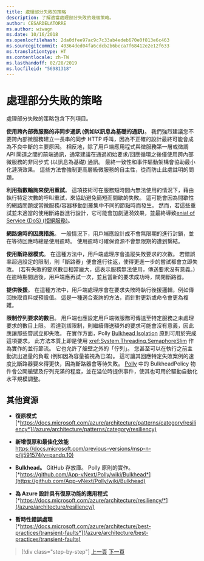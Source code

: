 ```yaml
---
title: 處理部分失敗的策略
description: 了解適當處理部分失敗的幾個策略。
author: CESARDELATORRE
ms.author: wiwagn
ms.date: 10/16/2018
ms.openlocfilehash: 2da0dfee97ac9c7c33ab4edeb670e0f813e6c463
ms.sourcegitcommit: 40364ded04fa6cdcb2b6beca7f68412e2e12f633
ms.translationtype: HT
ms.contentlocale: zh-TW
ms.lasthandoff: 02/28/2019
ms.locfileid: "56981318"
---
```

# <a name="strategies-to-handle-partial-failure"></a>處理部分失敗的策略

處理部分失敗的策略包含下列項目。

**使用跨內部微服務的非同步通訊 (例如以訊息為基礎的通訊)**。 我們強烈建議您不要跨內部微服務建立一長串的同步 HTTP 呼叫，因為不正確的設計最終可能會成為不良中斷的主要原因。 相反地，除了用戶端應用程式與微服務第一層或微調 API 閘道之間的前端通訊，通常建議在通過初始要求/回應循環之後僅使用跨內部微服務的非同步式 (以訊息為基礎) 通訊。 最終一致性和事件驅動架構會協助最小化漣漪效果。 這些方法會強制更高層級微服務的自主性，從而防止此處註明的問題。

**利用指數輪詢來使用重試**。 這項技術可在服務短時間內無法使用的情況下，藉由執行特定次數的呼叫重試，來協助避免簡短而間歇的失敗。 這可能會因為間歇性的網路問題或當微服務/容器移動到叢集中不同的節點時而發生。 然而，若這些重試並未適當的使用斷路器進行設計，它可能會加劇漣漪效果，並最終導致[enial of Service (DoS) (拒絕服務)](https://en.wikipedia.org/wiki/Denial-of-service_attack)。

**網路逾時的因應措施**。 一般情況下，用戶端應設計成不會無限期的進行封鎖，並在等待回應時總是使用逾時。 使用逾時可確保資源不會無限期的遭到繫結。

**使用斷路器模式**。 在這種方法中，用戶端處理序會追蹤失敗要求的次數。 若錯誤率超過設定的限制，則「斷路器」便會進行往返，使得更進一步的嘗試都會立即失敗。 (若有失敗的要求數目相當龐大，這表示服務無法使用，傳送要求沒有意義。)在逾時期間過後，用戶端應再試一次，並且當新的要求成功時，關閉斷路器。

**提供後援**。 在這種方法中，用戶端處理序會在要求失敗時執行後援邏輯，例如傳回快取資料或預設值。 這是一種適合查詢的方法，而針對更新或命令會更為複雜。

**限制佇列要求的數目**。 用戶端也應設定用戶端微服務可傳送至特定服務之未處理要求的數目上限。 若達到該限制，則繼續傳送額外的要求可能會沒有意義，因此應讓那些嘗試立即失敗。 在實作方面，Polly [Bulkhead Isolation](https://github.com/App-vNext/Polly/wiki/Bulkhead) 原則可用於完成這項要求。 此方法本質上即是使用 <xref:System.Threading.SemaphoreSlim> 作為實作的並行節流。 它也允許了艙壁之外的「佇列」。 您甚至可以在執行之前主動流出過量的負載 (例如因為容量被視為已滿)。 這可讓其回應特定失敗案例的速度比斷路器要來得更快，因為斷路器會等待失敗。 [Polly](http://www.thepollyproject.org/) 中的 BulkheadPolicy 物件會公開艙壁及佇列充滿的程度，並在溢位時提供事件，使其也可用於驅動自動化水平規模調整。

## <a name="additional-resources"></a>其他資源

- **復原模式**\
  [*https://docs.microsoft.com/azure/architecture/patterns/category/resiliency*](/azure/architecture/patterns/category/resiliency)

- **新增復原和最佳化效能**\
  <https://docs.microsoft.com/previous-versions/msp-n-p/jj591574(v=pandp.10)>

- **Bulkhead。** GitHub 存放庫。 Polly 原則的實作。\
  [*https://github.com/App-vNext/Polly/wiki/Bulkhead*](https://github.com/App-vNext/Polly/wiki/Bulkhead)

- **為 Azure 設計具有復原功能的應用程式**\
  [*https://docs.microsoft.com/azure/architecture/resiliency/*](/azure/architecture/resiliency/)

- **暫時性錯誤處理**\
  [*https://docs.microsoft.com/azure/architecture/best-practices/transient-faults*](/azure/architecture/best-practices/transient-faults)

>[!div class="step-by-step"]
>[上一頁](handle-partial-failure.md)
>[下一頁](implement-retries-exponential-backoff.md)
